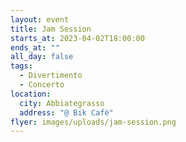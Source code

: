 ```yaml
---
layout: event
title: Jam Session
starts_at: 2023-04-02T18:00:00
ends_at: ""
all_day: false
tags:
  - Divertimento
  - Concerto
location:
  city: Abbiategrasso
  address: "@ Bik Cafè"
flyer: images/uploads/jam-session.png
---
```

